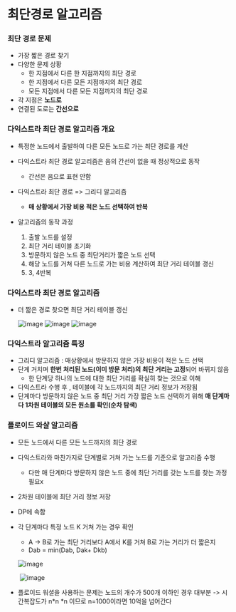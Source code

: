 # 최단경로 알고리즘

### 최단 경로 문제

- 가장 짧은 경로 찾기
- 다양한 문제 상황
  - 한 지점에서 다른 한 지점까지의 최단 경로
  - 한 지점에서 다른 모든 지점까지의 최단 경로
  - 모든 지점에서 다른 모든 지점까지의 최단 경로
- 각 지점은 **노드로**
- 연결된 도로는 **간선으로**

### 다익스트라 최단 경로 알고리즘 개요

- 특정한 노드에서 출발하여 다른 모든 노드로 가는 최단 경로를 계산
- 다익스트라 최단 경로 알고리즘은 음의 간선이 없을 때 정상적으로 동작
  - 간선은 음으로 표현 안함
- 다익스트라 최단 경로 => 그리디 알고리즘
  - **매 상황에서 가장 비용 적은 노드 선택하여 반복**

- 알고리즘의 동작 과정
  1. 출발 노드를 설정
  2. 최단 거리 테이블 초기화
  3. 방문하지 않은 노드 중 최단거리가 짧은 노드 선택
  4. 해당 노드를 거쳐 다른 노드로 가는 비용 계산하여 최단 거리 테이블 갱신
  5. 3, 4반복

### 다익스트라 최단 경로 알고리즘

- 더 짧은 경로 찾으면 최단 거리 테이블 갱신

  ![image](https://user-images.githubusercontent.com/38436013/108315540-e571bb80-71fe-11eb-99ed-42f754b8587c.png)
  ![image](https://user-images.githubusercontent.com/38436013/108315554-ec98c980-71fe-11eb-8276-ad6829418ad4.png)
  ![image](https://user-images.githubusercontent.com/38436013/108315573-f3274100-71fe-11eb-8dde-d6b4db0300be.png)

### 다익스트라 알고리즘 특징

- 그리디 알고리즘 : 매상황에서 방문하지 않은 가장 비용이 적은 노드 선택
- 단계 거치며 **한번 처리된 노드(이미 방문 처리)의 최단 거리는 고정**되어 바뀌지 않음
  - 한 단계당 하나의 노드에 대한 최단 거리를 확실히 찾는 것으로 이해
- 다익스트라 수행 후 , 테이블에 각 노드까지의 최단 거리 정보가 저장됨
- 단계마다 방문하지 않은 노드 중 최단 거리 가장 짧은 노드 선택하기 위해 **매 단계마다 1차원 테이블의 모든 원소를 확인(순차 탐색)**

### 플로이드 와샬 알고리즘

- 모든 노드에서 다른 모든 노드까지의 최단 경로
- 다익스트라와 마찬가지로 단계별로 거쳐 가는 노드를 기준으로 알고리즘 수행
  - 다만 매 단계마다 방문하지 않은 노드 중에 최단 거리를 갖는 노드를 찾는 과정 필요x
- 2차원 테이블에 최단 거리 정보 저장
- DP에 속함

- 각 단계마다 특정 노드 K 거쳐 가는 경우 확인

  - A -> B로 가는 최단 거리보다 A에서 K를 거쳐 B로 가는 거리가 더 짧은지
  - Dab = min(Dab, Dak+ Dkb)

  ![image](https://user-images.githubusercontent.com/38436013/108847878-a048f180-7623-11eb-8fb5-418f06245c25.png)

  ​        ![image](https://user-images.githubusercontent.com/38436013/108848059-dd14e880-7623-11eb-82c8-6e13b9f9dd1e.png)

- 플로이드 워셜을 사용하는 문제는 노드의 개수가 500개 이하인 경우 대부분 -> 시간복잡도가 n*n *n 이므로 n=1000이라면 10억을 넘어간다

